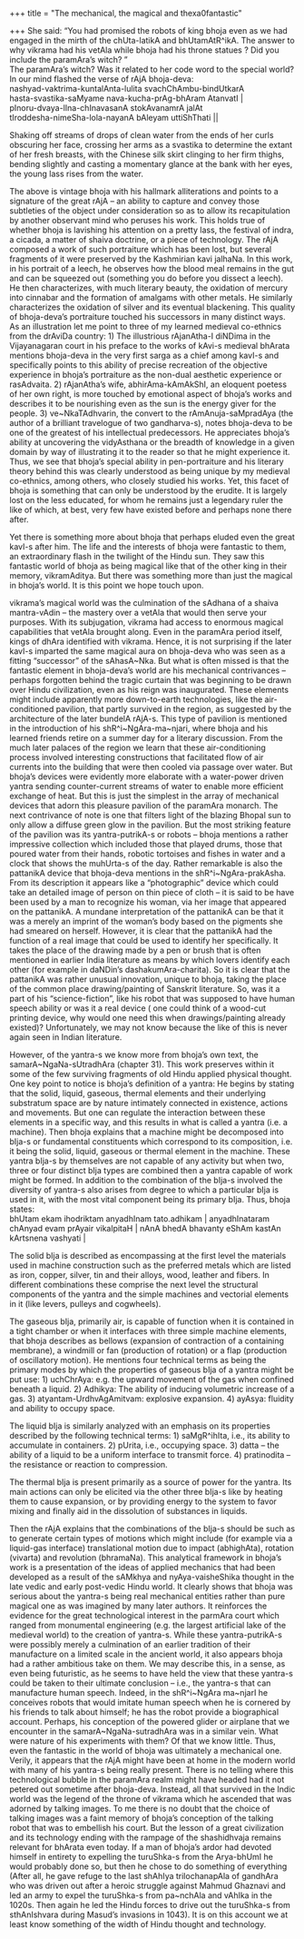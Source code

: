 +++
title = "The mechanical, the magical and thexa0fantastic"

+++
She said: “You had promised the robots of king bhoja even as we had
engaged in the mirth of the chUta-latikA and bhUtamAtR^ikA. The answer
to why vikrama had his vetAla while bhoja had his throne statues ? Did
you include the paramAra’s witch? ”  
The paramAra’s witch? Was it related to her code word to the special
world? In our mind flashed the verse of rAjA bhoja-deva:  
nashyad-vaktrima-kuntalAnta-lulita svachChAmbu-bindUtkarA   
hasta-svastika-saMyame nava-kucha-prAg-bhAram AtanvatI |  
pInoru-dvaya-lIna-chInavasanA stokAvanamrA jalAt  
tIroddesha-nimeSha-lola-nayanA bAleyam uttiShThati ||

Shaking off streams of drops of clean water from the ends of her curls
obscuring her face, crossing her arms as a svastika to determine the
extant of her fresh breasts, with the Chinese silk skirt clinging to her
firm thighs, bending slightly and casting a momentary glance at the bank
with her eyes, the young lass rises from the water.

The above is vintage bhoja with his hallmark alliterations and points to
a signature of the great rAjA – an ability to capture and convey those
subtleties of the object under consideration so as to allow its
recapitulation by another observant mind who peruses his work. This
holds true of whether bhoja is lavishing his attention on a pretty lass,
the festival of indra, a cicada, a matter of shaiva doctrine, or a piece
of technology. The rAjA composed a work of such portraiture which has
been lost, but several fragments of it were preserved by the Kashmirian
kavi jalhaNa. In this work, in his portrait of a leech, he observes how
the blood meal remains in the gut and can be squeezed out (something you
do before you dissect a leech). He then characterizes, with much
literary beauty, the oxidation of mercury into cinnabar and the
formation of amalgams with other metals. He similarly characterizes the
oxidation of silver and its eventual blackening. This quality of
bhoja-deva’s portraiture touched his successors in many distinct ways.
As an illustration let me point to three of my learned medieval
co-ethnics from the drAviDa country: 1) The illustrious rAjanAtha-I
diNDima in the Vijayanagaran court in his preface to the works of kAvi-s
medieval bhArata mentions bhoja-deva in the very first sarga as a chief
among kavI-s and specifically points to this ability of precise
recreation of the objective experience in bhoja’s portraiture as the
non-dual aesthetic experience or rasAdvaita. 2) rAjanAtha’s wife,
abhirAma-kAmAkShI, an eloquent poetess of her own right, is more touched
by emotional aspect of bhoja’s works and describes it to be nourishing
even as the sun is the energy giver for the people. 3) ve\~NkaTAdhvarin,
the convert to the rAmAnuja-saMpradAya (the author of a brilliant
travelogue of two gandharva-s), notes bhoja-deva to be one of the
greatest of his intellectual predecessors. He appreciates bhoja’s
ability at uncovering the vidyAsthana or the breadth of knowledge in a
given domain by way of illustrating it to the reader so that he might
experience it. Thus, we see that bhoja’s special ability in
pen-portraiture and his literary theory behind this was clearly
understood as being unique by my medieval co-ethnics, among others, who
closely studied his works. Yet, this facet of bhoja is something that
can only be understood by the erudite. It is largely lost on the less
educated, for whom he remains just a legendary ruler the like of which,
at best, very few have existed before and perhaps none there after.

Yet there is something more about bhoja that perhaps eluded even the
great kavI-s after him. The life and the interests of bhoja were
fantastic to them, an extraordinary flash in the twilight of the Hindu
sun. They saw this fantastic world of bhoja as being magical like that
of the other king in their memory, vikramAditya. But there was something
more than just the magical in bhoja’s world. It is this point we hope
touch upon.

vikrama’s magical world was the culmination of the sAdhana of a shaiva
mantra-vAdin – the mastery over a vetAla that would then serve your
purposes. With its subjugation, vikrama had access to enormous magical
capabilities that vetAla brought along. Even in the paramAra period
itself, kings of dhAra identified with vikrama. Hence, it is not
surprising if the later kavI-s imparted the same magical aura on
bhoja-deva who was seen as a fitting “successor” of the sAhasA\~Nka. But
what is often missed is that the fantastic element in bhoja-deva’s world
are his mechanical contrivances – perhaps forgotten behind the tragic
curtain that was beginning to be drawn over Hindu civilization, even as
his reign was inaugurated. These elements might include apparently more
down-to-earth technologies, like the air-conditioned pavilion, that
partly survived in the region, as suggested by the architecture of the
later bundelA rAjA-s. This type of pavilion is mentioned in the
introduction of his shR^i\~NgAra-ma\~njari, where bhoja and his learned
friends retire on a summer day for a literary discussion. From the much
later palaces of the region we learn that these air-conditioning process
involved interesting constructions that facilitated flow of air currents
into the building that were then cooled via passage over water. But
bhoja’s devices were evidently more elaborate with a water-power driven
yantra sending counter-current streams of water to enable more efficient
exchange of heat. But this is just the simplest in the array of
mechanical devices that adorn this pleasure pavilion of the paramAra
monarch. The next contrivance of note is one that filters light of the
blazing Bhopal sun to only allow a diffuse green glow in the pavilion.
But the most striking feature of the pavilion was its yantra-putrikA-s
or robots – bhoja mentions a rather impressive collection which included
those that played drums, those that poured water from their hands,
robotic tortoises and fishes in water and a clock that shows the
muhUrta-s of the day. Rather remarkable is also the pattanikA device
that bhoja-deva mentions in the shR^i\~NgAra-prakAsha. From its
description it appears like a “photographic” device which could take an
detailed image of person on thin piece of cloth – it is said to be have
been used by a man to recognize his woman, via her image that appeared
on the pattanikA. A mundane interpretation of the pattanikA can be that
it was a merely an imprint of the woman’s body based on the pigments she
had smeared on herself. However, it is clear that the pattanikA had the
function of a real image that could be used to identify her
specifically. It takes the place of the drawing made by a pen or brush
that is often mentioned in earlier India literature as means by which
lovers identify each other (for example in daNDin’s
dashakumAra-charita). So it is clear that the pattanikA was rather
unusual innovation, unique to bhoja, taking the place of the common
place drawing/painting of Sanskrit literature. So, was it a part of his
“science-fiction”, like his robot that was supposed to have human
speech ability or was it a real device ( one could think of a wood-cut
printing device, why would one need this when drawings/painting already
existed)? Unfortunately, we may not know because the like of this is
never again seen in Indian literature.

However, of the yantra-s we know more from bhoja’s own text, the
samarA\~NgaNa-sUtradhAra (chapter 31). This work preserves within it
some of the few surviving fragments of old Hindu applied physical
thought. One key point to notice is bhoja’s definition of a yantra: He
begins by stating that the solid, liquid, gaseous, thermal elements and
their underlying substratum space are by nature intimately connected in
existence, actions and movements. But one can regulate the interaction
between these elements in a specific way, and this results in what is
called a yantra (i.e. a machine). Then bhoja explains that a machine
might be decomposed into bIja-s or fundamental constituents which
correspond to its composition, i.e. it being the solid, liquid, gaseous
or thermal element in the machine. These yantra bIja-s by themselves are
not capable of any activity but when two, three or four distinct bIja
types are combined then a yantra capable of work might be formed. In
addition to the combination of the bIja-s involved the diversity of
yantra-s also arises from degree to which a particular bIja is used in
it, with the most vital component being its primary bIja. Thus, bhoja
states:  
bhUtam ekam ihodriktam anyadhInam tato.adhikam | anyadhInataram chAnyad
evam prAyair vikalpitaH | nAnA bhedA bhavanty eShAm kastAn kArtsnena
vashyati |

The solid bIja is described as encompassing at the first level the
materials used in machine construction such as the preferred metals
which are listed as iron, copper, silver, tin and their alloys, wood,
leather and fibers. In different combinations these comprise the next
level the structural components of the yantra and the simple machines
and vectorial elements in it (like levers, pulleys and cogwheels).

The gaseous bIja, primarily air, is capable of function when it is
contained in a tight chamber or when it interfaces with three simple
machine elements, that bhoja describes as bellows (expansion of
contraction of a containing membrane), a windmill or fan (production of
rotation) or a flap (production of oscillatory motion). He mentions four
technical terms as being the primary modes by which the properties of
gaseous bIja of a yantra might be put use: 1) uchChrAya: e.g. the upward
movement of the gas when confined beneath a liquid. 2) Adhikya: The
ability of inducing volumetric increase of a gas. 3)
atyantam-UrdhvAgAmitvam: explosive expansion. 4) ayAsya: fluidity and
ability to occupy space.

The liquid bIja is similarly analyzed with an emphasis on its properties
described by the following technical terms: 1) saMgR^ihIta, i.e., its
ability to accumulate in containers. 2) pUrita, i.e., occupying space.
3) datta – the ability of a liquid to be a uniform interface to transmit
force. 4) pratinodita – the resistance or reaction to compression.

The thermal bIja is present primarily as a source of power for the
yantra. Its main actions can only be elicited via the other three bIja-s
like by heating them to cause expansion, or by providing energy to the
system to favor mixing and finally aid in the dissolution of substances
in liquids.

Then the rAjA explains that the combinations of the bIja-s should be
such as to generate certain types of motions which might include (for
example via a liquid-gas interface) translational motion due to impact
(abhighAta), rotation (vivarta) and revolution (bhramaNa). This
analytical framework in bhoja’s work is a presentation of the ideas of
applied mechanics that had been developed as a result of the sAMkhya and
nyAya-vaisheShika thought in the late vedic and early post-vedic Hindu
world. It clearly shows that bhoja was serious about the yantra-s being
real mechanical entities rather than pure magical one as was imagined by
many later authors. It reinforces the evidence for the great
technological interest in the parmAra court which ranged from monumental
engineering (e.g. the largest artificial lake of the medieval world) to
the creation of yantra-s. While these yantra-putrikA-s were possibly
merely a culmination of an earlier tradition of their manufacture on a
limited scale in the ancient world, it also appears bhoja had a rather
ambitious take on them. We may describe this, in a sense, as even being
futuristic, as he seems to have held the view that these yantra-s could
be taken to their ultimate conclusion – i.e., the yantra-s that can
manufacture human speech. Indeed, in the shR^i\~NgAra ma\~njarI he
conceives robots that would imitate human speech when he is cornered by
his friends to talk about himself; he has the robot provide a
biographical account. Perhaps, his conception of the powered glider or
airplane that we encounter in the samarA\~NgaNa-sutradhAra was in a
similar vein. What were nature of his experiments with them? Of that we
know little. Thus, even the fantastic in the world of bhoja was
ultimately a mechanical one. Verily, it appears that the rAjA might have
been at home in the modern world with many of his yantra-s being really
present. There is no telling where this technological bubble in the
paramAra realm might have headed had it not petered out sometime after
bhoja-deva. Instead, all that survived in the Indic world was the legend
of the throne of vikrama which he ascended that was adorned by talking
images. To me there is no doubt that the choice of talking images was a
faint memory of bhoja’s conception of the talking robot that was to
embellish his court. But the lesson of a great civilization and its
technology ending with the rampage of the shashidhvaja remains relevant
for bhArata even today. If a man of bhoja’s ardor had devoted himself in
entirety to expelling the turuShka-s from the Arya-bhUmI he would
probably done so, but then he chose to do something of everything (After
all, he gave refuge to the last shAhIya trilochanapAla of gandhAra who
was driven out after a heroic struggle against Mahmud Ghaznavi and led
an army to expel the turuShka-s from pa\~nchAla and vAhIka in the 1020s.
Then again he led the Hindu forces to drive out the turuShka-s from
sthAnIshvara during Masud’s invasions in 1043). It is on this account we
at least know something of the width of Hindu thought and technology.
